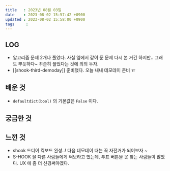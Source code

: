```yaml
---
title   : 2023년 08월 03일
date    : 2023-08-02 15:57:42 +0900
updated : 2023-08-02 15:58:00 +0900
tags     : 
---
```


## LOG

- 알고리즘 문제 2개나 풀었다. 사실 옆에서 같이 푼 문제 다시 본 거긴 하지만.. 그래도 뿌듯하다~ 꾸준히 풀었다는 것에 의의 두자.
- [[shook-third-demoday]] 준비했다. 오늘 내내 데모데이 준비 ㅠ

## 배운 것
- `defaultdict(bool)` 의 기본값은 `False` 이다.

## 궁금한 것

## 느낀 것
- shook 드디어 킥보드 완성..! 다음 데모데이 때는 꼭 자전거가 되어보자 ~
- S-HOOK 을 다른 사람들에게 써보라고 했는데, 투표 버튼을 못 찾는 사람들이 많았다. UX 에 좀 더 신경써야겠다.